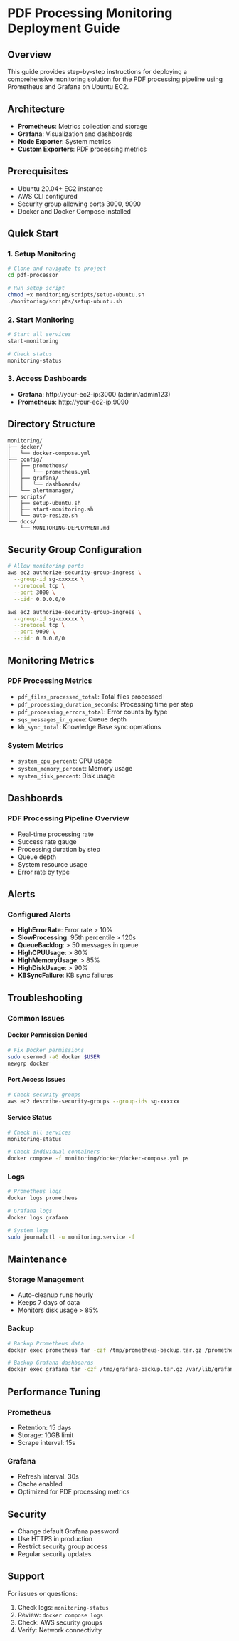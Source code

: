 # PDF Processing Monitoring Deployment Guide

## Overview
This guide provides step-by-step instructions for deploying a comprehensive monitoring solution for the PDF processing pipeline using Prometheus and Grafana on Ubuntu EC2.

## Architecture
- **Prometheus**: Metrics collection and storage
- **Grafana**: Visualization and dashboards
- **Node Exporter**: System metrics
- **Custom Exporters**: PDF processing metrics

## Prerequisites
- Ubuntu 20.04+ EC2 instance
- AWS CLI configured
- Security group allowing ports 3000, 9090
- Docker and Docker Compose installed

## Quick Start

### 1. Setup Monitoring
```bash
# Clone and navigate to project
cd pdf-processor

# Run setup script
chmod +x monitoring/scripts/setup-ubuntu.sh
./monitoring/scripts/setup-ubuntu.sh
```

### 2. Start Monitoring
```bash
# Start all services
start-monitoring

# Check status
monitoring-status
```

### 3. Access Dashboards
- **Grafana**: http://your-ec2-ip:3000 (admin/admin123)
- **Prometheus**: http://your-ec2-ip:9090

## Directory Structure
```
monitoring/
├── docker/
│   └── docker-compose.yml
├── config/
│   ├── prometheus/
│   │   └── prometheus.yml
│   ├── grafana/
│   │   └── dashboards/
│   └── alertmanager/
├── scripts/
│   ├── setup-ubuntu.sh
│   ├── start-monitoring.sh
│   └── auto-resize.sh
└── docs/
    └── MONITORING-DEPLOYMENT.md
```

## Security Group Configuration
```bash
# Allow monitoring ports
aws ec2 authorize-security-group-ingress \
  --group-id sg-xxxxxx \
  --protocol tcp \
  --port 3000 \
  --cidr 0.0.0.0/0

aws ec2 authorize-security-group-ingress \
  --group-id sg-xxxxxx \
  --protocol tcp \
  --port 9090 \
  --cidr 0.0.0.0/0
```

## Monitoring Metrics

### PDF Processing Metrics
- `pdf_files_processed_total`: Total files processed
- `pdf_processing_duration_seconds`: Processing time per step
- `pdf_processing_errors_total`: Error counts by type
- `sqs_messages_in_queue`: Queue depth
- `kb_sync_total`: Knowledge Base sync operations

### System Metrics
- `system_cpu_percent`: CPU usage
- `system_memory_percent`: Memory usage
- `system_disk_percent`: Disk usage

## Dashboards

### PDF Processing Pipeline Overview
- Real-time processing rate
- Success rate gauge
- Processing duration by step
- Queue depth
- System resource usage
- Error rate by type

## Alerts

### Configured Alerts
- **HighErrorRate**: Error rate > 10%
- **SlowProcessing**: 95th percentile > 120s
- **QueueBacklog**: > 50 messages in queue
- **HighCPUUsage**: > 80%
- **HighMemoryUsage**: > 85%
- **HighDiskUsage**: > 90%
- **KBSyncFailure**: KB sync failures

## Troubleshooting

### Common Issues

#### Docker Permission Denied
```bash
# Fix Docker permissions
sudo usermod -aG docker $USER
newgrp docker
```

#### Port Access Issues
```bash
# Check security groups
aws ec2 describe-security-groups --group-ids sg-xxxxxx
```

#### Service Status
```bash
# Check all services
monitoring-status

# Check individual containers
docker compose -f monitoring/docker/docker-compose.yml ps
```

### Logs
```bash
# Prometheus logs
docker logs prometheus

# Grafana logs
docker logs grafana

# System logs
sudo journalctl -u monitoring.service -f
```

## Maintenance

### Storage Management
- Auto-cleanup runs hourly
- Keeps 7 days of data
- Monitors disk usage > 85%

### Backup
```bash
# Backup Prometheus data
docker exec prometheus tar -czf /tmp/prometheus-backup.tar.gz /prometheus

# Backup Grafana dashboards
docker exec grafana tar -czf /tmp/grafana-backup.tar.gz /var/lib/grafana
```

## Performance Tuning

### Prometheus
- Retention: 15 days
- Storage: 10GB limit
- Scrape interval: 15s

### Grafana
- Refresh interval: 30s
- Cache enabled
- Optimized for PDF processing metrics

## Security
- Change default Grafana password
- Use HTTPS in production
- Restrict security group access
- Regular security updates

## Support
For issues or questions:
1. Check logs: `monitoring-status`
2. Review: `docker compose logs`
3. Check: AWS security groups
4. Verify: Network connectivity
